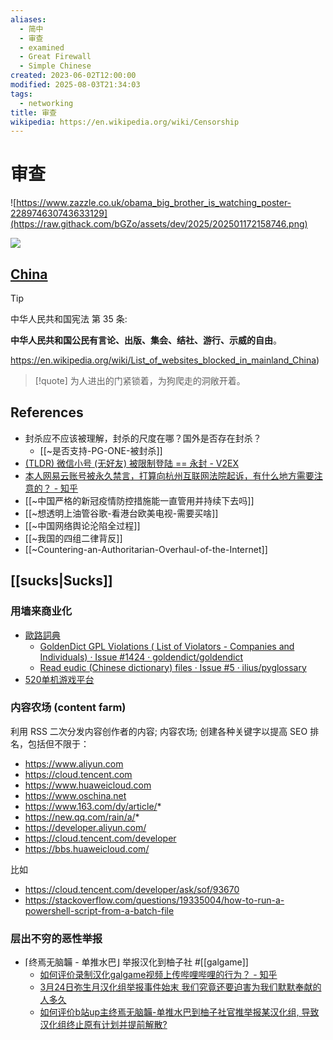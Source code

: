 ```yaml
---
aliases:
  - 简中
  - 审查
  - examined
  - Great Firewall
  - Simple Chinese
created: 2023-06-02T12:00:00
modified: 2025-08-03T21:34:03
tags:
  - networking
title: 审查
wikipedia: https://en.wikipedia.org/wiki/Censorship
---
```


# 审查

![https://www.zazzle.co.uk/obama_big_brother_is_watching_poster-228974630743633129](https://raw.githack.com/bGZo/assets/dev/2025/202501172158746.png)

![](https://twitter.com/yihong0618/status/1431506334977966082)

## [China](china)

> [!tip]
> 中华人民共和国宪法 第 35 条:
>
> **中华人民共和国公民有言论、出版、集会、结社、游行、示威的自由**。
>
> https://en.wikipedia.org/wiki/List_of_websites_blocked_in_mainland_China)

> [!quote]
> 为人进出的门紧锁着，为狗爬走的洞敞开着。

## References

- 封杀应不应该被理解，封杀的尺度在哪？国外是否存在封杀？
    - [[~是否支持-PG-ONE-被封杀]]
- [(TLDR) 微信小号 (无好友) 被限制登陆 == 永封 - V2EX](https://v2ex.com/t/857226#reply7)
- [本人网易云账号被永久禁言，打算向杭州互联网法院起诉，有什么地方需要注意的？ - 知乎](https://www.zhihu.com/question/415443867)
- [[~中国严格的新冠疫情防控措施能一直管用并持续下去吗]]
- [[~想透明上油管谷歌-看港台欧美电视-需要买啥]]
- [[~中国网络舆论沦陷全过程]]
- [[~我国的四组二律背反]]
- [[~Countering-an-Authoritarian-Overhaul-of-the-Internet]]

## [[sucks|Sucks]]

### 用墙来商业化

- [歐路詞典](https://dict.eudic.net/)
    - [GoldenDict GPL Violations ( List of Violators - Companies and Individuals) · Issue #1424 · goldendict/goldendict](https://github.com/goldendict/goldendict/issues/1424)
    - [Read eudic (Chinese dictionary) files · Issue #5 · ilius/pyglossary](https://github.com/ilius/pyglossary/issues/5)
- [520单机游戏平台](https://520vr.com/)

### 内容农场 (content farm)

利用 RSS 二次分发内容创作者的内容; 内容农场; 创建各种关键字以提高 SEO 排名，包括但不限于：

- https://www.aliyun.com
- https://cloud.tencent.com
- https://www.huaweicloud.com
- https://www.oschina.net
- https://www.163.com/dy/article/*
- https://new.qq.com/rain/a/*
- https://developer.aliyun.com/
- https://cloud.tencent.com/developer
- https://bbs.huaweicloud.com/

比如

- https://cloud.tencent.com/developer/ask/sof/93670
- https://stackoverflow.com/questions/19335004/how-to-run-a-powershell-script-from-a-batch-file

### 层出不穷的恶性举报

- ⌈终焉无脑韛 - 单推水巴⌋ 举报汉化到柚子社 #[[galgame]]
    - [如何评价录制汉化galgame视频上传哔哩哔哩的行为？ - 知乎](https://www.zhihu.com/question/62779037/answer/288546281)
    - [3月24日弥生月汉化组举报事件始末 我们究竟还要迫害为我们默默奉献的人多久](https://www.bilibili.com/read/cv5275470/)
    - [如何评价b站up主终焉无脑韛-单推水巴到柚子社官推举报某汉化组, 导致汉化组终止原有计划并提前解散?](https://www.zhihu.com/question/382070522/answer/1101695673)
